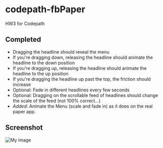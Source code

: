 codepath-fbPaper
================

HW3 for Codepath


Completed
---
- Dragging the headline should reveal the menu
- If you're dragging down, releasing the headline should animate the headline to the down position
- If you're dragging up, releasing the headline should animate the headline to the up position
- If you're dragging the headline up past the top, the friction should increase
- Optional: Fade in different headlines every few seconds
- Optional: Dragging on the scrollable feed of headlines should change the scale of the feed (not 100% correct...)
- *Added*: Animate the Menu (scale and fade in) as it does on the real paper app.

Screenshot
---
![My image](https://raw.githubusercontent.com/mariodelgado/codepath-fbPaper/master/screenshot.gif)
